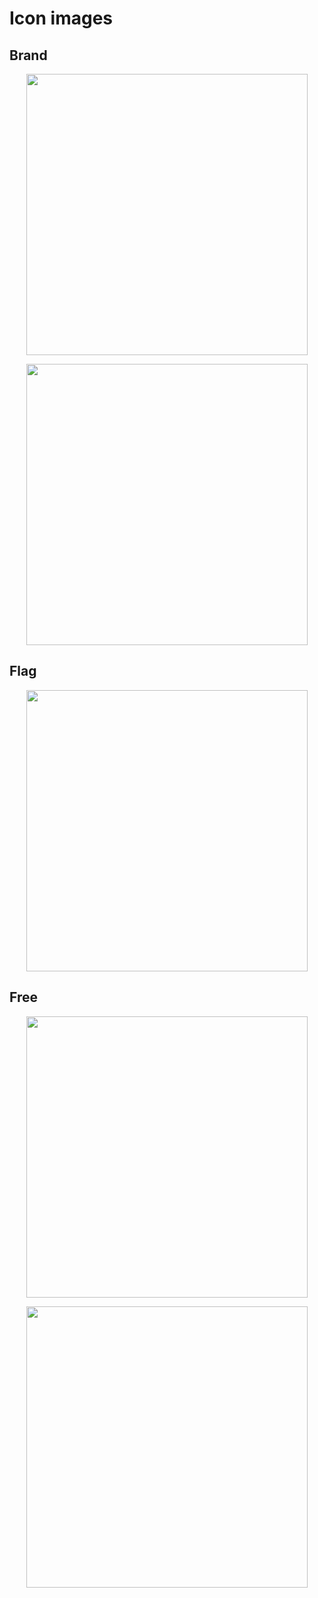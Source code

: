 # Icon images

## Brand

<p align="center">
<img style="display: block;" width="450" src="https://raw.githubusercontent.com/shinokada/svelte-coreui-icons/main/static/images/coreui-brand-color.webp" />
</p>
<p align="center">
<img style="display: block;" width="450" src="https://raw.githubusercontent.com/shinokada/svelte-coreui-icons/main/static/images/coreui-brand-mono.webp" />
</p>

## Flag

<p align="center">
<img style="display: block;" width="450" src="https://raw.githubusercontent.com/shinokada/svelte-coreui-icons/main/static/images/coreui-flag.webp" />
</p>

## Free

<p align="center">
<img style="display: block;" width="450" src="https://raw.githubusercontent.com/shinokada/svelte-coreui-icons/main/static/images/coreui-free-color.webp" />
</p>
<p align="center">
<img style="display: block;" width="450" src="https://raw.githubusercontent.com/shinokada/svelte-coreui-icons/main/static/images/coreui-free.webp" />
</p>
